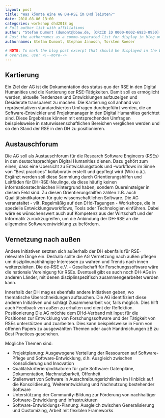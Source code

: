 ```yaml
---
layout: post
title: "Was könnte eine AG DH-RSE im DHd leisten?"
date: 2018-08-06 13:00
categories: workshop dhd2018 ag
# Full author list with affiliations
author: "Stefan Dumont (dumont@bbaw.de, [ORCID iD 0000-0002-6923-0950](http://orcid.org/0000-0002-6923-0950)), Stephan Janosch (de-RSE, MPI-CBG, [ORCID iD 0000-0002-2401-6862](https://orcid.org/0000-0002-2401-6862)), Torsten Roeder ([ORCID iD 0000-0001-7043-7820](https://orcid.org/0000-0001-7043-7820))"
# Just the authornames as a comma-separated list for display in blog overview
authornames: Stefan Dumont, Stephan Janosch, Torsten Roeder

# NOTE: To mark the blog post excerpt that should be displayed in the blog
# overview, use: <!--more-->
---
```


## Kartierung

Ein Ziel der AG ist die Dokumentation des status quo der RSE in den Digital Humanities und die Kartierung der RSE-Tätigkeiten. Damit soll es ermöglicht werden, aktuelle Tendenzen und Entwicklungen aufzuzeigen und Desiderate transparent zu machen.<!--more--> Die Kartierung soll anhand von repräsentativen standardisierten Umfragen durchgeführt werden, die an Software-Entwickler und Projektmanager in den Digital Humanities gerichtet sind. Diese Ergebnisse können mit entsprechenden Umfragen beispielsweise in naturwissenschaftlichen Bereichen verglichen werden und so den Stand der RSE in den DH zu positionieren.

## Austauschforum

Die AG soll als Austauschforum für die Research Software Engineers (RSEs) in den deutschsprachigen Digital Humanities dienen. Dazu gehört zum einen, dass eine Übersicht zu Entwicklungstools und -workflows im Sinne von “Best practices” kollaborativ erstellt und gepflegt wird (Wiki o.ä.). Ergänzt werden soll diese Sammlung durch Orientierungshilfen und Leitfäden für DH-RSE-Neulinge, da diese häufig keinen informationstechnischen Hintergrund haben, sondern Quereinsteiger in diesem Feld sind. Zu diesen Orientierungshilfen zählen z.B. auch Qualitätsindikatoren für gute wissenschaftlichen Software. Die AG veranstaltet - vllt. Regelmäßig auf den DHd-Tagungen - Workshops, die in spezielle Entwicklungsworkflows, Tools oder Technologien einführen. Dabei wäre es wünschenswert auch auf Kompetenz aus der Wirtschaft und der Informatik zurückzugreifen, um die Anbindung der DH-RSE an die allgemeine Softwareentwicklung zu befördern. 

## Vernetzung nach außen

Andere Initiativen setzten sich außerhalb der DH ebenfalls für RSE-relevante Dinge ein. Deshalb sollte die AG Vernetzung nach außen pflegen um disziplinunabhängige Interessen zu wahren und Trends nach innen weiterzuleiten. Die de-RSE e.V. - Gesellschaft für Forschungssoftware wäre die nationale Vereinigung für RSEs. Eventuell gibt es auch noch DH-AGs in anderen Länder, mit denen disziplinspezifisch zusammengearbeitet werden kann.

Innerhalb der DH mag es ebenfalls andere Initiativen geben, wo thematische Überschneidungen auftauchen. Die AG identifiziert diese anderen Initiativen und schlägt Zusammenarbeit vor, falls möglich. Dies hilft auch Feedback von außen zu erhalten und dient der Reflektion.
Positionierung
Die AG möchte dem DHd-Verband mit Input für die Positionen zur Entwicklung von Forschungssoftware und der Tätigkeit von RSEs unterstützen und zuarbeiten. Dies kann beispielsweise in Form von offenen Papers zu ausgewählten Themen oder auch Handreichungen zB zu Best Practices geschehen.

Mögliche Themen sind:
- Projektplanung: Ausgewogene Verteilung der Ressourcen auf Software-Pflege und Software-Entwicklung, d.h. Ausgleich zwischen Konsolidierung und Innovation
- Qualitätskriterien/indikatoren für gute Software: Datenpläne, Dokumentation, Nachnutzbarkeit, Offenheit
- Stellenwert von Software in Ausschreibungsrichtlinien im Hinblick auf die Konsolidierung, Weiterentwicklung und Nachnutzung bestehender Software
- Unterstützung der Community-Bildung zur Förderung von nachhaltiger Software-Entwicklung und Infrastrukturen
- Software-Entwicklungs-Planung: Ausgleich zwischen Generalisierung und Customizing, Arbeit mit flexiblen Frameworks

